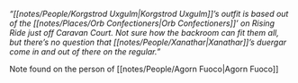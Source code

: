 *“[[notes/People/Korgstrod Uxgulm|Korgstrod Uxgulm]]’s outfit is based out of the [[notes/Places/Orb Confectioners|Orb Confectioners]]’ on Rising Ride just off Caravan Court. Not sure how the backroom can fit them all, but there’s no question that [[notes/People/Xanathar|Xanathar]]’s duergar come in and out of there on the regular.”*

Note found on the person of [[notes/People/Agorn Fuoco|Agorn Fuoco]]